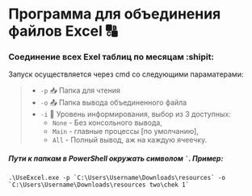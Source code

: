 # Программа для объединения файлов Excel :capital_abcd:
### Соединение всех Exel таблиц по месяцам :shipit:

Запуск осуществляется через cmd со следующими параматерами:

>- `-p` :inbox_tray: Папка для чтения
>- `-o` :outbox_tray: Папка вывода объединенного файла
>- `-i` :speech_balloon: Уровень информирования, выбор из 3 доступных:
>    - `None` - Без консольного вывода, 
>    - `Main` - главные процессы [по умолчанию], 
>    - `All` - Полный вывод, аж на каждую ячеечку.


##### Пути к папкам в PowerShell окружать символом `` ` ``. Пример:
```
.\UseExcel.exe -p `C:\Users\Username\Downloads\resources` -o `C:\Users\Username\Downloads\resources two\chek 1`
```
